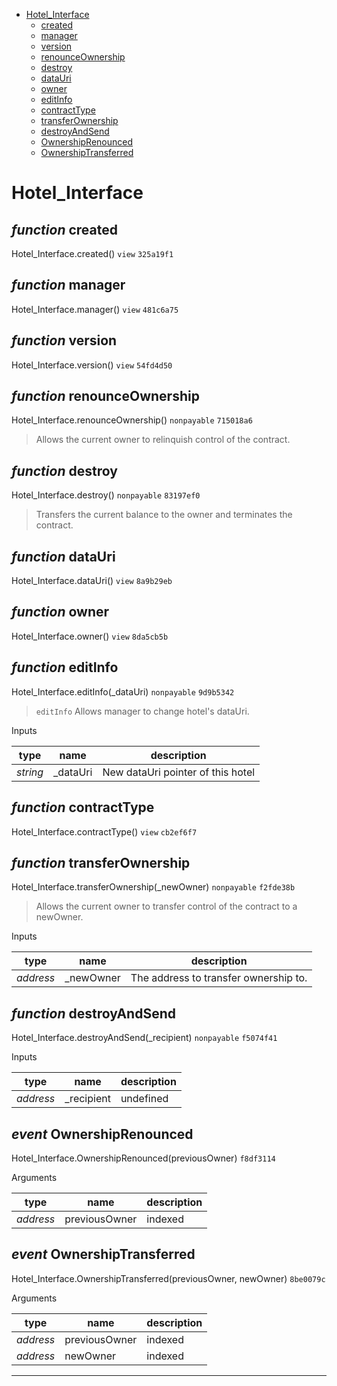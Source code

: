 * [Hotel_Interface](#hotel_interface)
  * [created](#function-created)
  * [manager](#function-manager)
  * [version](#function-version)
  * [renounceOwnership](#function-renounceownership)
  * [destroy](#function-destroy)
  * [dataUri](#function-datauri)
  * [owner](#function-owner)
  * [editInfo](#function-editinfo)
  * [contractType](#function-contracttype)
  * [transferOwnership](#function-transferownership)
  * [destroyAndSend](#function-destroyandsend)
  * [OwnershipRenounced](#event-ownershiprenounced)
  * [OwnershipTransferred](#event-ownershiptransferred)

# Hotel_Interface


## *function* created

Hotel_Interface.created() `view` `325a19f1`





## *function* manager

Hotel_Interface.manager() `view` `481c6a75`





## *function* version

Hotel_Interface.version() `view` `54fd4d50`





## *function* renounceOwnership

Hotel_Interface.renounceOwnership() `nonpayable` `715018a6`

> Allows the current owner to relinquish control of the contract.




## *function* destroy

Hotel_Interface.destroy() `nonpayable` `83197ef0`

> Transfers the current balance to the owner and terminates the contract.




## *function* dataUri

Hotel_Interface.dataUri() `view` `8a9b29eb`





## *function* owner

Hotel_Interface.owner() `view` `8da5cb5b`





## *function* editInfo

Hotel_Interface.editInfo(_dataUri) `nonpayable` `9d9b5342`

> `editInfo` Allows manager to change hotel's dataUri.

Inputs

| **type** | **name** | **description** |
|-|-|-|
| *string* | _dataUri | New dataUri pointer of this hotel |


## *function* contractType

Hotel_Interface.contractType() `view` `cb2ef6f7`





## *function* transferOwnership

Hotel_Interface.transferOwnership(_newOwner) `nonpayable` `f2fde38b`

> Allows the current owner to transfer control of the contract to a newOwner.

Inputs

| **type** | **name** | **description** |
|-|-|-|
| *address* | _newOwner | The address to transfer ownership to. |


## *function* destroyAndSend

Hotel_Interface.destroyAndSend(_recipient) `nonpayable` `f5074f41`


Inputs

| **type** | **name** | **description** |
|-|-|-|
| *address* | _recipient | undefined |

## *event* OwnershipRenounced

Hotel_Interface.OwnershipRenounced(previousOwner) `f8df3114`

Arguments

| **type** | **name** | **description** |
|-|-|-|
| *address* | previousOwner | indexed |

## *event* OwnershipTransferred

Hotel_Interface.OwnershipTransferred(previousOwner, newOwner) `8be0079c`

Arguments

| **type** | **name** | **description** |
|-|-|-|
| *address* | previousOwner | indexed |
| *address* | newOwner | indexed |


---